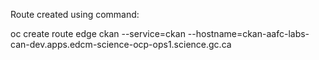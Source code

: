Route created using command:

oc create route edge ckan --service=ckan --hostname=ckan-aafc-labs-can-dev.apps.edcm-science-ocp-ops1.science.gc.ca
